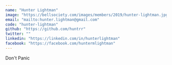 ```yaml
---
name: "Hunter Lightman"
image: "https://bellsociety.com/images/members/2019/hunter-lightman.jpg"
email: "mailto:hunter.lightman@gmail.com"
code: "hunter-lightman"
github: "https://github.com/huntrr"
twitter: ""
linkedin: "https://linkedin.com/in/hunterlightman"
facebook: "https://facebook.com/huntermlightman"
---
```

Don't Panic